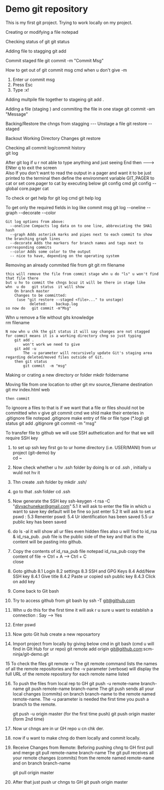 # Demo git repository

This is my first git project.
Trying to work locally on my project.

Creating or modifying a file
	notepad <filename>

Checking status of git
	git status

Adding file to stagging
	git add <filename>

Commit staged file
	git commit -m "Commit Msg"

How to get out of git commit msg cmd when u don't give -m
1. Enter ur commit msg
2. Press Esc
3. Type :x!

Adding multpile file together to stageing
	git add .

Adding a file (staging ) and commiting the file in one stage
	git commit -am "Message"

Backing/Restore the chngs from stagging --- Unstage a file 
	git restore --staged <filename>

Backout Working Directory Changes 
	git restore <filename>

Checking all commit log/commit history	
	git log

After git log
if u r not able to type anything and just seeing End then ---> ENter q to exit the screen 	
Also If you don't want to read the output in a pager and want it to be just printed to the terminal then
define the environment variable GIT_PAGER to cat or set core.pager to cat by executing below git config cmd
	git config --global core.pager cat


To check or get help for git log cmd
	git help log


To get only the required fields in log like commit msg
	git log --oneline --graph --decorate --color
	
	Git log options from above: 	
	  --oneline Compacts log data on to one line, abbreviating the SHA1 hash 
	  --graph Adds asterisk marks and pipes next to each commit to show the branching graph lines 
	  --decorate Adds the markers for branch names and tags next to corresponding commits 
	  --color Adds some color to the output 
	  -- nice to have, depending on the operating system

Removing an already commited file  from git 
	git rm filename
	
	this will remove the file from commit stage whn u do "ls" u won't find that file there 
	but u hv to commit the chngs bcuz it will be there in stage like 
	whn  u do 	git status 	it will show 
		On branch master
		Changes to be committed:
 		 (use "git restore --staged <file>..." to unstage)
     		   deleted:    backup.log
 	so now do 	git commit -m"Msg"
	

  Whn u remove a file without gits knowledge  
	rm filename
	
	N now whn u chk the git status it will say changes are not stagged  for commit means it is a working directory chng so just typing 
		git add . 	
			won't work we need to give
		git add -u
			The -u parameter will recursively update Git's staging area regarding deleted/moved files outside of Git.
		then git status
			git commit  -m "msg"

Making or crating a new directory or folder
	mkdir foldername

Moving file from one location to other 
	git mv source_filename destination 			
	git mv index.html web

	then commit

To ignoore a files to that is if we want that a file or files should not be committed whn v give git commit cmd
we shld make their enteries in .gitignore file
	notepad .gitignore
		make entry of file or file type (*.log) 
	git status
	git add .gitignore
	git commit -m "msg"


To transfer file to github we will use SSH authetication and for that we will require SSH key 
1. to set up ssh key first go to ur home directory (i.e. USER/MANI) from ur project (git-demo) by 		
	cd ~
2. Now check whether u hv .ssh folder by doing ls or cd .ssh , initially u wuld not hv it
3. Thn create  .ssh folder by
	mkdir .ssh/
4. go to that .ssh folder
	cd .ssh
5. Now generate the SSH key
	 ssh-keygen -t rsa -C "divyachunekar@gmail.com"
	5.1 it will ask to enter the file in which u want to save key default will be fine so just enter
	5.2 It will ask to set a pswd : 
	5.3 Renenter pswd: 
	5.4 Ur identification has been saved
	5.5 ur public key has been saved
	
6. do ls -al
	it will show all ur files even hidden files also
	u will find to id_rsa & id_rsa_pub.  .pub file is the public side of the key and that is the content will be pasting into github.
7. Copy the contents of id_rsa_pub file 
	notepad id_rsa_pub
	copy  the content of file -> Ctrl + A --> Ctrl + C  
	close
8. Goto github
	8.1 Login
	8.2 settings
	8.3 SSH and GPG Keys
	8.4 Add/New SSH key 
		8.4.1 Give title
		8.4.2 Paste ur copied ssh public key
		8.4.3 Click on add key

9. Come back to Git bash
10. Try to access github from git bash by 
	ssh -T git@github.com
11.  Whn u do this for the first time it will ask r u sure u want to establish a connection : Say --> Yes
12. Enter pswd


13. Now goto Git hub create a new reposartory 
14. Import project from locally by giving below cmd in git bash (cmd u will find in GIt Hub for ur repo)
	git remote add origin git@github.com:scm-ninja/git-demo.git  

15 To check the files
	git remote -v
	The git remote command lists the names of all the remote repositories and 
	the -v parameter (verbose) will display the full URL of the remote repository for each remote name listed

16. To push the files from local rep to GH
	git push -u remote-name branch-name
	git push remote-name branch-name
		The git push sends all your local changes (commits) on branch branch-name to the remote named remote-name.
		The -u parameter is needed the first time you push a branch to the remote.
	
	git push -u origin master (for the first time push)
	git push origin master	(form 2nd time)

17. Now ur chngs are in ur GH repo u cn chk der.

18. now if u want to make chng do them locally and commit locally.
19. Receive Changes from Remote: Beforing pushing chng to GH first pull and merge 
	git pull remote-name branch-name
		The git pull receives all your remote changes (commits) from the remote named remote-name and on branch branch-name
	
	git pull origin master
		
2. After that just push ur chngs to GH
	git push origin master
	












